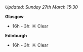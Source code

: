 *Updated: Sunday 27th March 15:30*

**Glasgow**

* 16h - 3h: :sunny: Clear

**Edinburgh**

* 16h - 3h: :sunny: Clear
